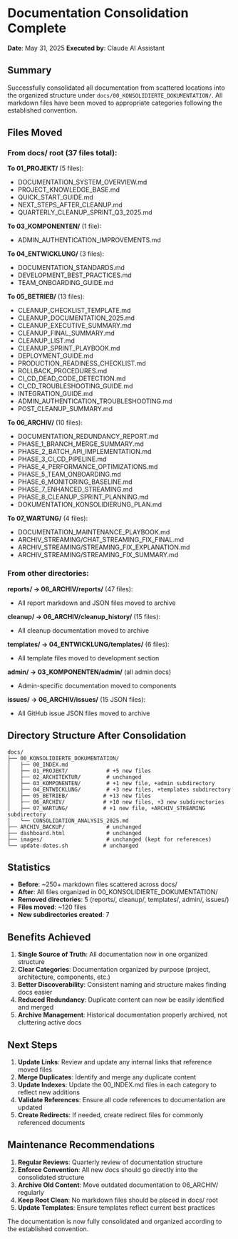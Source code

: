 # Documentation Consolidation Complete
**Date**: May 31, 2025
**Executed by**: Claude AI Assistant

## Summary

Successfully consolidated all documentation from scattered locations into the organized structure under `docs/00_KONSOLIDIERTE_DOKUMENTATION/`. All markdown files have been moved to appropriate categories following the established convention.

## Files Moved

### From docs/ root (37 files total):

**To 01_PROJEKT/** (5 files):
- DOCUMENTATION_SYSTEM_OVERVIEW.md
- PROJECT_KNOWLEDGE_BASE.md
- QUICK_START_GUIDE.md
- NEXT_STEPS_AFTER_CLEANUP.md
- QUARTERLY_CLEANUP_SPRINT_Q3_2025.md

**To 03_KOMPONENTEN/** (1 file):
- ADMIN_AUTHENTICATION_IMPROVEMENTS.md

**To 04_ENTWICKLUNG/** (3 files):
- DOCUMENTATION_STANDARDS.md
- DEVELOPMENT_BEST_PRACTICES.md
- TEAM_ONBOARDING_GUIDE.md

**To 05_BETRIEB/** (13 files):
- CLEANUP_CHECKLIST_TEMPLATE.md
- CLEANUP_DOCUMENTATION_2025.md
- CLEANUP_EXECUTIVE_SUMMARY.md
- CLEANUP_FINAL_SUMMARY.md
- CLEANUP_LIST.md
- CLEANUP_SPRINT_PLAYBOOK.md
- DEPLOYMENT_GUIDE.md
- PRODUCTION_READINESS_CHECKLIST.md
- ROLLBACK_PROCEDURES.md
- CI_CD_DEAD_CODE_DETECTION.md
- CI_CD_TROUBLESHOOTING_GUIDE.md
- INTEGRATION_GUIDE.md
- ADMIN_AUTHENTICATION_TROUBLESHOOTING.md
- POST_CLEANUP_SUMMARY.md

**To 06_ARCHIV/** (10 files):
- DOCUMENTATION_REDUNDANCY_REPORT.md
- PHASE_1_BRANCH_MERGE_SUMMARY.md
- PHASE_2_BATCH_API_IMPLEMENTATION.md
- PHASE_3_CI_CD_PIPELINE.md
- PHASE_4_PERFORMANCE_OPTIMIZATIONS.md
- PHASE_5_TEAM_ONBOARDING.md
- PHASE_6_MONITORING_BASELINE.md
- PHASE_7_ENHANCED_STREAMING.md
- PHASE_8_CLEANUP_SPRINT_PLANNING.md
- DOKUMENTATION_KONSOLIDIERUNG_PLAN.md

**To 07_WARTUNG/** (4 files):
- DOCUMENTATION_MAINTENANCE_PLAYBOOK.md
- ARCHIV_STREAMING/CHAT_STREAMING_FIX_FINAL.md
- ARCHIV_STREAMING/STREAMING_FIX_EXPLANATION.md
- ARCHIV_STREAMING/STREAMING_FIX_SUMMARY.md

### From other directories:

**reports/ → 06_ARCHIV/reports/** (47 files):
- All report markdown and JSON files moved to archive

**cleanup/ → 06_ARCHIV/cleanup_history/** (15 files):
- All cleanup documentation moved to archive

**templates/ → 04_ENTWICKLUNG/templates/** (6 files):
- All template files moved to development section

**admin/ → 03_KOMPONENTEN/admin/** (all admin docs)
- Admin-specific documentation moved to components

**issues/ → 06_ARCHIV/issues/** (15 JSON files):
- All GitHub issue JSON files moved to archive

## Directory Structure After Consolidation

```
docs/
├── 00_KONSOLIDIERTE_DOKUMENTATION/
│   ├── 00_INDEX.md
│   ├── 01_PROJEKT/            # +5 new files
│   ├── 02_ARCHITEKTUR/        # unchanged
│   ├── 03_KOMPONENTEN/        # +1 new file, +admin subdirectory
│   ├── 04_ENTWICKLUNG/        # +3 new files, +templates subdirectory
│   ├── 05_BETRIEB/           # +13 new files
│   ├── 06_ARCHIV/            # +10 new files, +3 new subdirectories
│   ├── 07_WARTUNG/           # +1 new file, +ARCHIV_STREAMING subdirectory
│   └── CONSOLIDATION_ANALYSIS_2025.md
├── ARCHIV_BACKUP/             # unchanged
├── dashboard.html             # unchanged
├── images/                    # unchanged (kept for references)
└── update-dates.sh           # unchanged
```

## Statistics

- **Before**: ~250+ markdown files scattered across docs/
- **After**: All files organized in 00_KONSOLIDIERTE_DOKUMENTATION/
- **Removed directories**: 5 (reports/, cleanup/, templates/, admin/, issues/)
- **Files moved**: ~120 files
- **New subdirectories created**: 7

## Benefits Achieved

1. **Single Source of Truth**: All documentation now in one organized structure
2. **Clear Categories**: Documentation organized by purpose (project, architecture, components, etc.)
3. **Better Discoverability**: Consistent naming and structure makes finding docs easier
4. **Reduced Redundancy**: Duplicate content can now be easily identified and merged
5. **Archive Management**: Historical documentation properly archived, not cluttering active docs

## Next Steps

1. **Update Links**: Review and update any internal links that reference moved files
2. **Merge Duplicates**: Identify and merge any duplicate content
3. **Update Indexes**: Update the 00_INDEX.md files in each category to reflect new additions
4. **Validate References**: Ensure all code references to documentation are updated
5. **Create Redirects**: If needed, create redirect files for commonly referenced documents

## Maintenance Recommendations

1. **Regular Reviews**: Quarterly review of documentation structure
2. **Enforce Convention**: All new docs should go directly into the consolidated structure
3. **Archive Old Content**: Move outdated documentation to 06_ARCHIV/ regularly
4. **Keep Root Clean**: No markdown files should be placed in docs/ root
5. **Update Templates**: Ensure templates reflect current best practices

The documentation is now fully consolidated and organized according to the established convention.